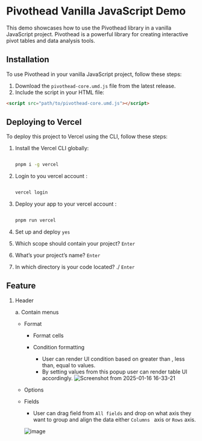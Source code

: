 # Pivothead Vanilla JavaScript Demo

This demo showcases how to use the Pivothead library in a vanilla JavaScript project. Pivothead is a powerful library for creating interactive pivot tables and data analysis tools.

## Installation

To use Pivothead in your vanilla JavaScript project, follow these steps:

1. Download the `pivothead-core.umd.js` file from the latest release.
2. Include the script in your HTML file:

```html
<script src="path/to/pivothead-core.umd.js"></script>
```

## Deploying to Vercel

To deploy this project to Vercel using the CLI, follow these steps:

1. Install the Vercel CLI globally:

   ```bash

   pnpm i -g vercel

   ```

2. Login to you vercel account :

   ```bash

   vercel login

   ```

3. Deploy your app to your vercel account :

   ```bash

   pnpm run vercel

   ```

4. Set up and deploy `yes`
5. Which scope should contain your project? `Enter`
6. What’s your project’s name? `Enter`
7. In which directory is your code located? ./ `Enter`


## Feature 

1. Header 

    a. Contain menus 
      - Format
         - Format cells
           
         - Condition formatting
            - User can render UI condition based on greater than , less than, equal to values.
            - By setting values from this popup user can render table UI accordingly.
            ![Screenshot from 2025-01-16 16-33-21](https://github.com/user-attachments/assets/46ed72c5-ee00-4af3-a0b9-1d67656ed8ce)

      - Options 

      - Fields
         - User can drag field from `All fields` and drop on what axis they want to group and align the data either `Columns ` axis or   `Rows` axis.

         ![image](https://github.com/user-attachments/assets/fa788402-845e-4931-b0d8-f0d600267926)
 
